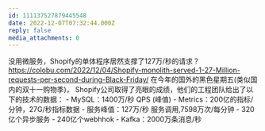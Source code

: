 ```yaml
---
id: 111137527879445548
date: 2022-12-07T07:32:44.000Z
reply: false
media_attachments: 0
---
```


没用微服务，Shopify的单体程序居然支撑了127万/秒的请求？ https://colobu.com/2022/12/04/Shopify-monolith-served-1-27-Million-requests-per-second-during-Black-Friday/ 在今年的国外的黑色星期五(类似国内的双十一购物季)， Shopify公司取得了亮眼的成绩，他们的工程团队给出了以下的技术的数据： \- MySQL：1400万/秒 QPS (峰值) \- Metrics：200亿的指标/分钟，27G/秒指标数据 \- 服务峰值：127万/秒 服务调用,7598万次/每分钟 \- 320亿个异步服务 \- 240亿个webhhok \- Kafka：2000万条消息/秒

